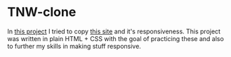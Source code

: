 # TNW-clone

In [this project](https://johnjohncode.github.io/TNW-clone/) I tried to copy [this site](http://thenextweb.com/) and it's responsiveness. This project was written in plain HTML + CSS with the goal of practicing these and also to further my skills in making stuff responsive.
